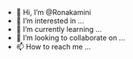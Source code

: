 - 👋 Hi, I’m @Ronakamini
- 👀 I’m interested in ...
- 🌱 I’m currently learning ...
- 💞️ I’m looking to collaborate on ...
- 📫 How to reach me ...

<!---
Ronakamini/Ronakamini is a ✨ special ✨ repository because its `README.md` (this file) appears on your GitHub profile.
You can click the Preview link to take a look at your changes.
--->
